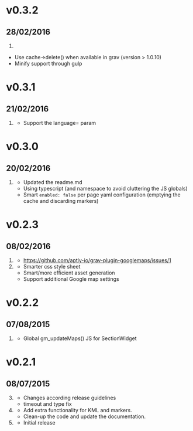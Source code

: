 # v0.3.2
## 28/02/2016

1. [](#improved)
  * Use cache->delete() when available in grav (version > 1.0.10)
  * Minify support through gulp


# v0.3.1
## 21/02/2016

1. [](#improved)
    * Support the language= param


# v0.3.0
## 20/02/2016

1. [](#improved)
    * Updated the readme.md
    * Using typescript (and namespace to avoid cluttering the JS globals)
    * Smart `enabled: false` per page yaml configuration (emptying the cache and discarding markers)


# v0.2.3
## 08/02/2016

1. [](#bugfix)
    * https://github.com/aptly-io/grav-plugin-googlemaps/issues/1
1. [](#improved)
    * Smarter css style sheet
    * Smart/more efficient asset generation
    * Support additional Google map settings


# v0.2.2
## 07/08/2015

1. [](#bugfix)
    * Global gm_updateMaps() JS for SectionWidget

# v0.2.1
## 08/07/2015

3. [](#bugfix)
    * Changes according release guidelines
    * timeout and type fix
2. [](#new)
    * Add extra functionality for KML and markers.
    * Clean-up the code and update the documentation.
1. [](#new)
    * Initial release
